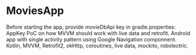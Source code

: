 # MoviesApp
Before starting the app, provide movieDbApi key in gradle.properties: AppKey 
PoC on how MVVM should work with live data and retrofit.
  Android app with single activity pattern using Google Navigation componnent.
  Kotlin, MVVM, Retrofit2, okHttp, coroutines, live data, mockito, robolectric.
